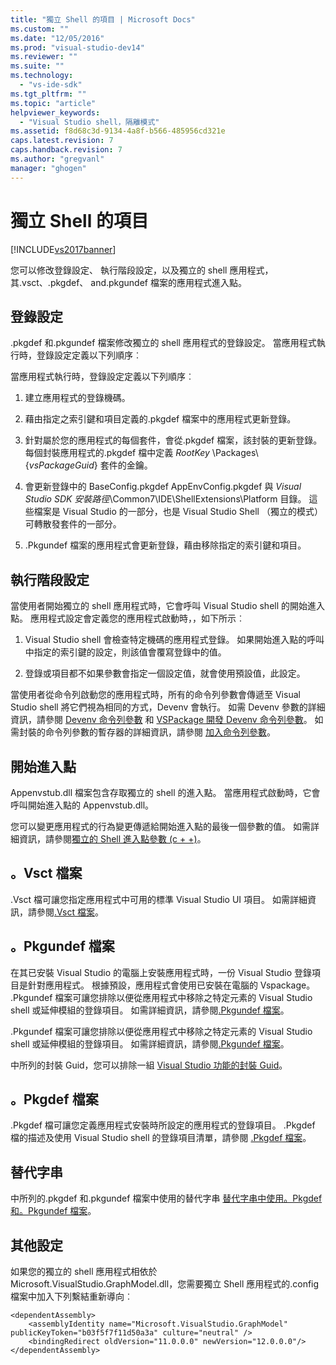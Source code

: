 ```yaml
---
title: "獨立 Shell 的項目 | Microsoft Docs"
ms.custom: ""
ms.date: "12/05/2016"
ms.prod: "visual-studio-dev14"
ms.reviewer: ""
ms.suite: ""
ms.technology: 
  - "vs-ide-sdk"
ms.tgt_pltfrm: ""
ms.topic: "article"
helpviewer_keywords: 
  - "Visual Studio shell，隔離模式"
ms.assetid: f8d68c3d-9134-4a8f-b566-485956cd321e
caps.latest.revision: 7
caps.handback.revision: 7
ms.author: "gregvanl"
manager: "ghogen"
---
```

# 獨立 Shell 的項目
[!INCLUDE[vs2017banner](../code-quality/includes/vs2017banner.md)]

您可以修改登錄設定、 執行階段設定，以及獨立的 shell 應用程式，其.vsct、.pkgdef、 and.pkgundef 檔案的應用程式進入點。  
  
## 登錄設定  
 .pkgdef 和.pkgundef 檔案修改獨立的 shell 應用程式的登錄設定。 當應用程式執行時，登錄設定定義以下列順序︰  
  
 當應用程式執行時，登錄設定定義以下列順序︰  
  
1.  建立應用程式的登錄機碼。  
  
2.  藉由指定之索引鍵和項目定義的.pkgdef 檔案中的應用程式更新登錄。  
  
3.  針對屬於您的應用程式的每個套件，會從.pkgdef 檔案，該封裝的更新登錄。 每個封裝應用程式的.pkgdef 檔中定義 $RootKey$ \\Packages\\ {*vsPackageGuid*} 套件的金鑰。  
  
4.  會更新登錄中的 BaseConfig.pkgdef AppEnvConfig.pkgdef 與 *Visual Studio SDK 安裝路徑*\\Common7\\IDE\\ShellExtensions\\Platform 目錄。 這些檔案是 Visual Studio 的一部分，也是 Visual Studio Shell （獨立的模式） 可轉散發套件的一部分。  
  
5.  .Pkgundef 檔案的應用程式會更新登錄，藉由移除指定的索引鍵和項目。  
  
## 執行階段設定  
 當使用者開始獨立的 shell 應用程式時，它會呼叫 Visual Studio shell 的開始進入點。 應用程式設定會定義您的應用程式啟動時，，如下所示︰  
  
1.  Visual Studio shell 會檢查特定機碼的應用程式登錄。 如果開始進入點的呼叫中指定的索引鍵的設定，則該值會覆寫登錄中的值。  
  
2.  登錄或項目都不如果參數會指定一個設定值，就會使用預設值，此設定。  
  
 當使用者從命令列啟動您的應用程式時，所有的命令列參數會傳遞至 Visual Studio shell 將它們視為相同的方式，Devenv 會執行。 如需 Devenv 參數的詳細資訊，請參閱 [Devenv 命令列參數](../ide/reference/devenv-command-line-switches.md) 和 [VSPackage 開發 Devenv 命令列參數](../extensibility/devenv-command-line-switches-for-vspackage-development.md)。 如需封裝的命令列參數的暫存器的詳細資訊，請參閱 [加入命令列參數](../extensibility/adding-command-line-switches.md)。  
  
## 開始進入點  
 Appenvstub.dll 檔案包含存取獨立的 shell 的進入點。 當應用程式啟動時，它會呼叫開始進入點的 Appenvstub.dll。  
  
 您可以變更應用程式的行為變更傳遞給開始進入點的最後一個參數的值。 如需詳細資訊，請參閱[獨立的 Shell 進入點參數 \(c \+ \+\)](../extensibility/isolated-shell-entry-point-parameters-cpp.md)。  
  
## 。Vsct 檔案  
 .Vsct 檔可讓您指定應用程式中可用的標準 Visual Studio UI 項目。 如需詳細資訊，請參閱[.Vsct 檔案](../extensibility/modifying-the-isolated-shell-by-using-the-dot-vsct-file.md)。  
  
## 。Pkgundef 檔案  
 在其已安裝 Visual Studio 的電腦上安裝應用程式時，一份 Visual Studio 登錄項目是針對應用程式。 根據預設，應用程式會使用已安裝在電腦的 Vspackage。 .Pkgundef 檔案可讓您排除以便從應用程式中移除之特定元素的 Visual Studio shell 或延伸模組的登錄項目。 如需詳細資訊，請參閱[.Pkgundef 檔案](../extensibility/modifying-the-isolated-shell-by-using-the-dot-pkgundef-file.md)。  
  
 .Pkgundef 檔案可讓您排除以便從應用程式中移除之特定元素的 Visual Studio shell 或延伸模組的登錄項目。 如需詳細資訊，請參閱[.Pkgundef 檔案](../extensibility/modifying-the-isolated-shell-by-using-the-dot-pkgundef-file.md)。  
  
 中所列的封裝 Guid，您可以排除一組 [Visual Studio 功能的封裝 Guid](../extensibility/package-guids-of-visual-studio-features.md)。  
  
## 。Pkgdef 檔案  
 .Pkgdef 檔可讓您定義應用程式安裝時所設定的應用程式的登錄項目。 .Pkgdef 檔的描述及使用 Visual Studio shell 的登錄項目清單，請參閱 [.Pkgdef 檔案](../extensibility/modifying-the-isolated-shell-by-using-the-dot-pkgdef-file.md)。  
  
## 替代字串  
 中所列的.pkgdef 和.pkgundef 檔案中使用的替代字串 [替代字串中使用。Pkgdef 和。Pkgundef 檔案](../extensibility/substitution-strings-used-in-dot-pkgdef-and-dot-pkgundef-files.md)。  
  
## 其他設定  
 如果您的獨立的 shell 應用程式相依於 Microsoft.VisualStudio.GraphModel.dll，您需要獨立 Shell 應用程式的.config 檔案中加入下列繫結重新導向︰  
  
```  
<dependentAssembly>  
    <assemblyIdentity name="Microsoft.VisualStudio.GraphModel" publicKeyToken="b03f5f7f11d50a3a" culture="neutral" />  
    <bindingRedirect oldVersion="11.0.0.0" newVersion="12.0.0.0"/>  
</dependentAssembly>  
  
```
